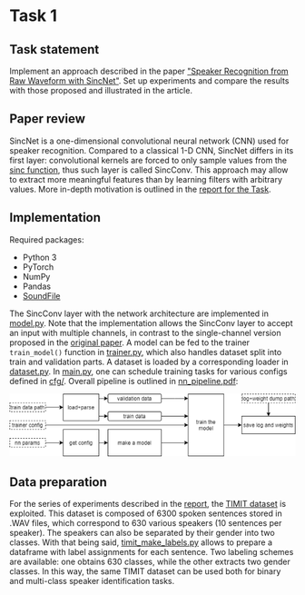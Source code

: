 # Task 1

## Task statement
Implement an approach described in the paper ["Speaker Recognition from Raw Waveform with SincNet"](https://arxiv.org/abs/1808.00158).
Set up experiments and compare the results with those proposed and illustrated in the article.

## Paper review
SincNet is a one-dimensional convolutional neural network (CNN) used for speaker recognition.
Compared to a classical 1-D CNN, SincNet differs in its first layer: convolutional kernels are forced to only sample values from the [sinc function](https://en.wikipedia.org/wiki/Sinc_function), thus such layer is called SincConv.
This approach may allow to extract more meaningful features than by learning filters with arbitrary values.
More in-depth motivation is outlined in the [report for the Task](report.ipynb).

## Implementation

Required packages:

* Python 3
* PyTorch
* NumPy
* Pandas
* [SoundFile](https://pypi.org/project/SoundFile/)

The SincConv layer with the network architecture are implemented in [model.py](model.py).
Note that the implementation allows the SincConv layer to accept an input with multiple channels, in contrast to the single-channel version proposed in the [original paper](https://arxiv.org/abs/1808.00158).
A model can be fed to the trainer ```train_model()``` function in [trainer.py](trainer.py), which also handles dataset split into train and validation parts.
A dataset is loaded by a corresponding loader in [dataset.py](dataset.py).
In [main.py](main.py), one can schedule training tasks for various configs defined in [cfg/](cfg/).
Overall pipeline is outlined in [nn_pipeline.pdf](nn_pipeline.pdf):

![](nn_pipeline.png)

## Data preparation

For the series of experiments described in the [report](report.ipynb), the [TIMIT dataset](https://academictorrents.com/details/34e2b78745138186976cbc27939b1b34d18bd5b3) is exploited.
This dataset is composed of 6300 spoken sentences stored in .WAV files, which correspond to 630 various speakers (10 sentences per speaker).
The speakers can also be separated by their gender into two classes.
With that being said, [timit_make_labels.py](timit_make_labels.py) allows to prepare a dataframe with label assignments for each sentence.
Two labeling schemes are available: one obtains 630 classes, while the other extracts two gender classes.
In this way, the same TIMIT dataset can be used both for binary and multi-class speaker identification tasks.
